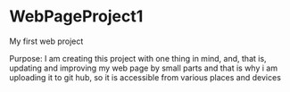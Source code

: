 # WebPageProject1
My first web project

Purpose:
I am creating this project with one 
thing in mind, and, that is, 
updating and improving my web page
by small parts and that is why
i am uploading it to git hub,
so it is accessible from various places
and devices
